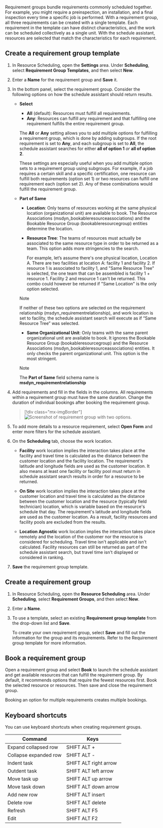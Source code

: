 Requirement groups bundle requirements commonly scheduled together. For example, you might require a preinspection, an installation, and a final inspection every time a specific job is performed. With a requirement group, all three requirements can be created with a single template. Each requirement in the template can have distinct characteristics, and the work can be scheduled collectively as a single unit. With the schedule assistant, resources are selected that match the characteristics for each requirement.

## Create a requirement group template

1. In Resource Scheduling, open the **Settings** area. Under **Scheduling**, select **Requirement Group Templates**, and then select **New**.

1. Enter a **Name** for the requirement group and **Save** it.

1. In the bottom panel, select the requirement group. Consider the following options on how the schedule assistant should return results.

   - **Select**
     - **All** (default): Resources must fulfill all requirements.
     - **Any**: Resources can fulfill any requirement and that fulfilling one requirement fulfills the entire requirement group.

     The **All** or **Any** setting allows you to add multiple options for fulfilling a requirement group, which is done by adding subgroups.
     If the root requirement is set to **Any**, and each subgroup is set to **All**, the schedule assistant searches for either **all of option 1** *or* **all of option 2**.

     These settings are especially useful when you add multiple option sets to a requirement group using subgroups. For example, if a job requires a certain skill and a specific certification, one resource can fulfill both requirements (option set 1) or two resources can fulfill one requirement each (option set 2). Any of these combinations would fulfill the requirement group.

   - **Part of Same**
     - **Location**: Only teams of resources working at the same physical location (organizational unit) are available to book. The Resource Associations (msdyn_bookableresourceassociations) and the Bookable Resource Group (bookableresourcegroup) entities determine the location.

     - **Resource Tree**: The teams of resources must actually be associated to the same resource type in order to be returned as a team. This option adds more stringencies to the search.

       For example, let’s assume there's one physical location, Location A. There are two facilities at location A: facility 1 and facility 2. If resource 1 is associated to facility 1, and "Same Resource Tree" is selected, the one team that can be assembled is facility 1 + resource 1. Facility 2 and resource 1 can't be returned. This combo could however be returned if "Same Location" is the only option selected.

      > [!Note]
      > If neither of these two options are selected on the requirement relationship (msdyn_requirementrelationship), and work location is set to facility, the schedule assistant search will execute as if “Same Resource Tree” was selected.

     - **Same Organizational Unit**: Only teams with the same parent organizational unit are available to book. It ignores the Bookable Resource Group (bookableresourcegroup) and the Resource Associations (msdyn_bookableresourceassociations) entities. It only checks the parent organizational unit. This option is the most stringent.

     > [!Note]
     > The **Part of Same** field schema name is **msdyn_requirementrelationship**

1. Add requirements and fill in the fields in the columns. All requirements within a requirement group must have the same duration. Change the duration of individual bookings after booking the requirement group.

   > [!div class="mx-imgBorder"]
   > ![Screenshot of requirement group with two options.](../../common-scheduler/media/scheduling-multi-resource-2-options.png)

1. To add more details to a resource requirement, select **Open Form** and enter more filters for the schedule assistant.

1. On the **Scheduling** tab, choose the work location.

   - **Facility** work location implies the interaction takes place at the facility and travel time is calculated as the distance between the customer location and the facility location. The requirement's latitude and longitude fields are used as the customer location. It also means at least one facility or facility pool must return in schedule assistant search results in order for a resource to be returned.
  
   - **On Site** work location implies the interaction takes place at the customer location and travel time is calculated as the distance between the customer location and the resource (typically field technician) location, which is variable based on the resource's schedule that day. The requirement's latitude and longitude fields are used as the customer location. As a result, facility resources and facility pools are excluded from the results.

   - **Location Agnostic** work location implies the interaction takes place remotely and the location of the customer nor the resource is considered for scheduling. Travel time isn't applicable and isn't calculated. Facility resources can still be returned as part of the schedule assistant search, but travel time isn't displayed or considered in ranking.

1. **Save** the requirement group template.

## Create a requirement group

1. In Resource Scheduling, open the **Resource Scheduling** area. Under **Scheduling**, select **Requirement Groups**, and then select **New**.

1. Enter a **Name**.

1. To use a template, select an existing **Requirement group template** from the drop-down list and **Save**.

   To create your own requirement group, select **Save** and fill out the information for the group and its requirements. Refer to the Requirement group template for more information.

## Book a requirement group

Open a requirement group and select **Book** to launch the schedule assistant and get available resources that can fulfill the requirement group. By default, it recommends options that require the fewest resources first. Book the selected resource or resources. Then save and close the requirement group.

Booking an option for multiple requirements creates multiple bookings.

## Keyboard shortcuts

You can use keyboard shortcuts when creating requirement groups.

| Command | Keys |
|  --- | --- |
| Expand collapsed row | SHIFT ALT + |
| Collapse expanded row | SHIFT ALT - |
| Indent task | SHIFT ALT right arrow |
| Outdent task | SHIFT ALT left arrow |
| Move task up | SHIFT ALT up arrow |
| Move task down | SHIFT ALT down arrow |
| Add new row | SHIFT ALT insert |
| Delete row |  SHIFT ALT delete |
| Refresh | SHIFT ALT F5 |
| Edit | SHIFT ALT F2 |
